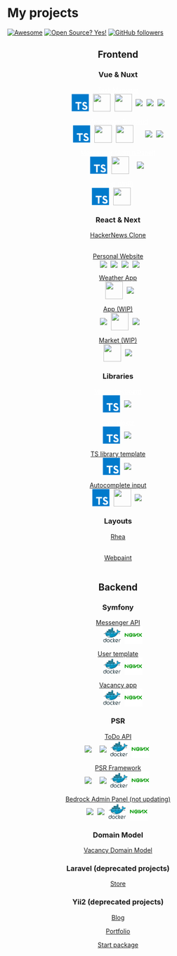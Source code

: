 <h1>My projects</h1>

[![Awesome](https://awesome.re/badge.svg)](https://awesome.re)
[![Open Source? Yes!](https://badgen.net/badge/Open%20Source%20%3F/Yes%21/blue?icon=github)](https://github.com/Naereen/badges/)
[![GitHub followers](https://img.shields.io/github/followers/Arslanoov.svg?style=social&label=Follow&maxAge=2592000)](https://github.com/Arslanoov?tab=followers)

<h2 align="center">Frontend</h2>

<h3 align="center"><b>Vue & Nuxt</b></h3>
<p align="center">
    <a style="color: white" href="https://github.com/Arslanoov/vue-task-manager">Task Manager</a> <br> 
    <img align="center" style="margin-right: 5px" src="https://raw.githubusercontent.com/devicons/devicon/master/icons/typescript/typescript-original.svg" alt="" width="40" height="40"/>
    <img align="center" style="margin-right: 5px" src="https://upload.wikimedia.org/wikipedia/commons/9/95/Vue.js_Logo_2.svg" alt="" width="40" height="40"/>
    <img align="center" style="margin-right: 5px" src="https://cdn.worldvectorlogo.com/logos/vuetify.svg" alt="" width="40" height="40"/>
    <img align="center" style="margin-right: 5px" width="40" src="https://upload.wikimedia.org/wikipedia/commons/thumb/9/96/Sass_Logo_Color.svg/1280px-Sass_Logo_Color.svg.png" />
    <img align="center" style="margin-right: 5px" width="40" src="https://seeklogo.com/images/J/jest-logo-F9901EBBF7-seeklogo.com.png" />
    <img align="center" width="40" src="https://avatars.githubusercontent.com/u/8908513?s=280&v=4" />
</p>
<p align="center">
    <a style="color: white" href="https://github.com/Arslanoov/messenger-pwa">Messenger Frontend</a> <br>
    <img align="center" style="margin-right: 5px" src="https://raw.githubusercontent.com/devicons/devicon/master/icons/typescript/typescript-original.svg" alt="" width="40" height="40"/>
    <img align="center" style="margin-right: 5px" src="https://upload.wikimedia.org/wikipedia/commons/9/95/Vue.js_Logo_2.svg" alt="" width="40" height="40"/>
    <img align="center" style="margin-right: 5px" src="https://avatars.githubusercontent.com/u/77578415?v=4" alt="" width="40" height="40"/>
    <img align="center" style="margin-right: 5px" src="https://upload.wikimedia.org/wikipedia/commons/thumb/d/d8/Stylus-logo.svg/1200px-Stylus-logo.svg.png" alt="" width="40" />
    <img align="center" style="margin-right: 5px" src="https://user-images.githubusercontent.com/3104648/28351989-7f68389e-6c4b-11e7-9bf2-e9fcd4977e7a.png" alt="" width="40" />
    <img align="center" style="margin-right: 5px" width="40" src="https://seeklogo.com/images/J/jest-logo-F9901EBBF7-seeklogo.com.png" />
    <img align="center" width="40" src="https://avatars.githubusercontent.com/u/8908513?s=280&v=4" />
</p>
<p align="center">
    <a style="color: white" href="https://github.com/Arslanoov/messenger-admin">Messenger (Admin Panel)</a> <br>
    <img align="center" style="margin-right: 5px" src="https://raw.githubusercontent.com/devicons/devicon/master/icons/typescript/typescript-original.svg" alt="" width="40" height="40"/>
    <img align="center" style="margin-right: 5px" src="https://upload.wikimedia.org/wikipedia/commons/9/95/Vue.js_Logo_2.svg" alt="" width="40" height="40"/>
    <img align="center" style="margin-right: 5px" src="https://buefy.org/static/img/buefy.1d65c18.png" alt="" width="40" />
    <img align="center" style="margin-right: 5px" width="40" src="https://upload.wikimedia.org/wikipedia/commons/thumb/9/96/Sass_Logo_Color.svg/1280px-Sass_Logo_Color.svg.png" />
</p>
<p align="center">
    <a style="color: white" href="https://github.com/Arslanoov/nuxt-blog">Blog (WIP)</a> <br>
    <img align="center" style="margin-right: 5px" src="https://raw.githubusercontent.com/devicons/devicon/master/icons/typescript/typescript-original.svg" alt="" width="40" height="40"/>
    <img align="center" style="margin-right: 5px" src="https://upload.wikimedia.org/wikipedia/commons/9/95/Vue.js_Logo_2.svg" alt="" width="40" height="40"/>
    <img align="center" style="margin-right: 5px" src="https://nuts-agency.ru/upload/iblock/c98/c9879095ed083e4a3076480c3573b87f.png" alt="" width="75" />
    <img align="center" style="margin-right: 5px" src="https://upload.wikimedia.org/wikipedia/commons/thumb/8/81/LESS_Logo.svg/1280px-LESS_Logo.svg.png" alt="" height="40"/>
    <img align="center" style="margin-right: 5px" src="https://user-images.githubusercontent.com/3104648/28351989-7f68389e-6c4b-11e7-9bf2-e9fcd4977e7a.png" alt="" width="40" />
</p>

<h3 align="center">React & Next</h3>
<p align="center">
    <a href="https://github.com/Arslanoov/hackernews-clone">HackerNews Clone</a> <br>
    <img height="40px" src="https://upload.wikimedia.org/wikipedia/commons/4/4c/Typescript_logo_2020.svg" alt=""/>
    <img height="40px" src="https://upload.wikimedia.org/wikipedia/commons/thumb/a/a7/React-icon.svg/1280px-React-icon.svg.png" alt="" />
    <img style="margin-right: 15px" height="40px" src="https://cdn.worldvectorlogo.com/logos/redux.svg" alt=""/>
    <img style="margin-right: 15px" height="40px" src="https://mobx.js.org/img/mobx.png" alt=""/>
    <img height="40px" src="https://user-images.githubusercontent.com/51407990/149630941-61334394-9db3-47dc-83f5-b6bdcabdde0d.png" alt="" />
</p>
<p align="center">
    <a href="https://github.com/Arslanoov/red">Personal Website</a> <br>
    <img align="center" height="40px" src="https://upload.wikimedia.org/wikipedia/commons/4/4c/Typescript_logo_2020.svg" alt=""/>    
    <img align="center" style="margin-right: 5px" src="https://upload.wikimedia.org/wikipedia/commons/thumb/a/a7/React-icon.svg/1280px-React-icon.svg.png" alt="" height="40"/>
    <img align="center" style="margin-right: 5px" height="40" src="https://upload.wikimedia.org/wikipedia/commons/thumb/8/8e/Nextjs-logo.svg/800px-Nextjs-logo.svg.png" />    
    <img align="center" style="margin-right: 5px" height="40" src="https://upload.wikimedia.org/wikipedia/commons/thumb/d/d9/Node.js_logo.svg/1200px-Node.js_logo.svg.png" />    
    <img align="center" style="margin-right: 5px" height="15" src="https://mikro-orm.io/img/logo.svg" />    
    <img align="center" style="margin-right: 5px" width="40" src="https://upload.wikimedia.org/wikipedia/commons/thumb/9/96/Sass_Logo_Color.svg/1280px-Sass_Logo_Color.svg.png" />
</p>
<p align="center">
    <a href="https://github.com/Arslanoov/react-weather">Weather App</a> <br>
    <img align="center" height="40px" src="https://upload.wikimedia.org/wikipedia/commons/4/4c/Typescript_logo_2020.svg" alt=""/>    
    <img align="center" style="margin-right: 5px" src="https://upload.wikimedia.org/wikipedia/commons/thumb/a/a7/React-icon.svg/1280px-React-icon.svg.png" alt="" height="40"/>
    <img align="center" style="margin-right: 5px" src="https://cdn.worldvectorlogo.com/logos/redux.svg" alt="" width="40" height="40"/>
    <img align="center" style="margin-right: 5px" width="40" src="https://upload.wikimedia.org/wikipedia/commons/thumb/9/96/Sass_Logo_Color.svg/1280px-Sass_Logo_Color.svg.png" />
</p>
<p align="center">
<a href="https://github.com/Arslanoov/next-app">App (WIP)</a> <br>
    <img align="center" height="40px" src="https://upload.wikimedia.org/wikipedia/commons/4/4c/Typescript_logo_2020.svg" alt=""/>    
    <img align="center" style="margin-right: 5px" src="https://upload.wikimedia.org/wikipedia/commons/thumb/a/a7/React-icon.svg/1280px-React-icon.svg.png" alt="" height="40"/>
    <img align="center" style="margin-right: 5px" height="40" src="https://upload.wikimedia.org/wikipedia/commons/thumb/8/8e/Nextjs-logo.svg/800px-Nextjs-logo.svg.png" />
    <img align="center" style="margin-right: 5px" src="https://cdn.worldvectorlogo.com/logos/redux.svg" alt="" width="40" height="40"/>
    <img align="center" style="margin-right: 5px" width="40" src="https://upload.wikimedia.org/wikipedia/commons/thumb/9/96/Sass_Logo_Color.svg/1280px-Sass_Logo_Color.svg.png" />
</p>
<p align="center">
<a href="https://github.com/Arslanoov/react-market">Market (WIP)</a> <br>
<img align="center" height="40px" src="https://upload.wikimedia.org/wikipedia/commons/4/4c/Typescript_logo_2020.svg" alt=""/>
    <img align="center" style="margin-right: 5px" src="https://upload.wikimedia.org/wikipedia/commons/thumb/a/a7/React-icon.svg/1280px-React-icon.svg.png" alt="" height="40"/>
    <img align="center" style="margin-right: 5px" src="https://cdn.worldvectorlogo.com/logos/mobx.svg" alt="" width="40" height="40"/>
    <img align="center" style="margin-right: 5px" width="40" src="https://upload.wikimedia.org/wikipedia/commons/thumb/9/96/Sass_Logo_Color.svg/1280px-Sass_Logo_Color.svg.png" />
    <img align="center" style="margin-right: 5px" src="https://user-images.githubusercontent.com/3104648/28351989-7f68389e-6c4b-11e7-9bf2-e9fcd4977e7a.png" alt="" width="40" />
</p>

<h3 align="center"><b>Libraries</b></h3>
<p align="center">
    <a style="color: white" href="https://github.com/Arslanoov/virtual-keyboard">Virtual keyboard</a> <br>
    <img align="center" style="margin-right: 5px" src="https://raw.githubusercontent.com/devicons/devicon/master/icons/typescript/typescript-original.svg" alt="" width="40" height="40"/>
    <img align="center" style="margin-right: 5px" width="40" src="https://upload.wikimedia.org/wikipedia/commons/thumb/9/96/Sass_Logo_Color.svg/1280px-Sass_Logo_Color.svg.png" />
</p>
<p align="center">
    <a style="color: white" href="https://github.com/Arslanoov/date-picker">Date picker</a> <br>
    <img align="center" style="margin-right: 5px" src="https://raw.githubusercontent.com/devicons/devicon/master/icons/typescript/typescript-original.svg" alt="" width="40" height="40"/>
    <img align="center" style="margin-right: 5px" width="40" src="https://upload.wikimedia.org/wikipedia/commons/thumb/9/96/Sass_Logo_Color.svg/1280px-Sass_Logo_Color.svg.png" />
</p>
<p align="center">
    <a href="https://github.com/Arslanoov/ts-library-template">TS library template</a> <br>
    <img align="center" style="margin-right: 5px" src="https://raw.githubusercontent.com/devicons/devicon/master/icons/typescript/typescript-original.svg" alt="" width="40" height="40"/>
    <img align="center" style="margin-right: 5px" width="40" src="https://upload.wikimedia.org/wikipedia/commons/thumb/9/96/Sass_Logo_Color.svg/1280px-Sass_Logo_Color.svg.png" />
</p>
<p align="center">
    <a href="https://github.com/Arslanoov/vue-autocomplete">Autocomplete input</a> <br>
    <img align="center" style="margin-right: 5px" src="https://raw.githubusercontent.com/devicons/devicon/master/icons/typescript/typescript-original.svg" alt="" width="40" height="40"/>
    <img align="center" style="margin-right: 5px" src="https://upload.wikimedia.org/wikipedia/commons/9/95/Vue.js_Logo_2.svg" alt="" width="40" height="40"/>
    <img align="center" style="margin-right: 5px" width="40" src="https://upload.wikimedia.org/wikipedia/commons/thumb/9/96/Sass_Logo_Color.svg/1280px-Sass_Logo_Color.svg.png" />
</p>

<h3 align="center">Layouts</h3>
<p align="center">
<a href="https://github.com/Arslanoov/rhea-layout">Rhea</a> <br>
    <img align="center" style="margin-right: 5px" src="https://upload.wikimedia.org/wikipedia/commons/thumb/1/10/CSS3_and_HTML5_logos_and_wordmarks.svg/791px-CSS3_and_HTML5_logos_and_wordmarks.svg.png" alt="" height="40"/>
</p>
<p align="center">
<a href="https://github.com/Arslanoov/webpaint-layout">Webpaint</a> <br>
    <img align="center" style="margin-right: 5px" src="https://upload.wikimedia.org/wikipedia/commons/thumb/1/10/CSS3_and_HTML5_logos_and_wordmarks.svg/791px-CSS3_and_HTML5_logos_and_wordmarks.svg.png" alt="" height="40"/>
</p>

<h2 align="center">Backend</h3>
<h3 align="center"><b>Symfony</b></h3>
<p align="center">
<a href="https://github.com/Arslanoov/messenger-api">Messenger API</a> <br>
    <img align="center" style="margin-right: 5px" src="https://upload.wikimedia.org/wikipedia/commons/thumb/2/27/PHP-logo.svg/2560px-PHP-logo.svg.png" alt="" height="40"/>
    <img align="center" style="margin-right: 5px" src="https://cdn.worldvectorlogo.com/logos/doctrine.svg" alt="" height="40"/>    
    <img align="center" style="margin-right: 5px" src="https://cdn.worldvectorlogo.com/logos/symfony.svg" alt="" height="40"/>
    <img align="center" style="margin-right: 5px" src="https://raw.githubusercontent.com/devicons/devicon/master/icons/docker/docker-original-wordmark.svg" alt="" height="40"/>
    <img align="center" style="margin-right: 5px" src="https://raw.githubusercontent.com/devicons/devicon/master/icons/nginx/nginx-original.svg" alt="" height="40"/>
</p>
<p align="center">
<a href="https://github.com/Arslanoov/symfony-user-template">User template</a> <br>
    <img align="center" style="margin-right: 5px" height="40" src="https://upload.wikimedia.org/wikipedia/commons/thumb/2/27/PHP-logo.svg/2560px-PHP-logo.svg.png" alt="" />
    <img align="center" style="margin-right: 5px" height="40" src="https://cdn.worldvectorlogo.com/logos/doctrine.svg" alt="" />    
    <img align="center" style="margin-right: 5px" height="40" src="https://cdn.worldvectorlogo.com/logos/symfony.svg" alt="" />
    <img align="center" style="margin-right: 5px" height="40" src="https://raw.githubusercontent.com/devicons/devicon/master/icons/docker/docker-original-wordmark.svg" alt="" />
    <img align="center" style="margin-right: 5px" height="40" src="https://raw.githubusercontent.com/devicons/devicon/master/icons/nginx/nginx-original.svg" alt="" />
</p>
<p align="center">
<a href="https://github.com/Arslanoov/vacancy-app">Vacancy app</a> <br>
    <img align="center" style="margin-right: 5px" height="40" src="https://upload.wikimedia.org/wikipedia/commons/thumb/2/27/PHP-logo.svg/2560px-PHP-logo.svg.png" alt="" />
    <img align="center" style="margin-right: 5px" height="40" src="https://cdn.worldvectorlogo.com/logos/doctrine.svg" alt="" />    
    <img align="center" style="margin-right: 5px" height="40" src="https://cdn.worldvectorlogo.com/logos/symfony.svg" alt="" />
    <img align="center" style="margin-right: 5px" height="40" src="https://raw.githubusercontent.com/devicons/devicon/master/icons/docker/docker-original-wordmark.svg" alt="" />
    <img align="center" style="margin-right: 5px" height="40" src="https://raw.githubusercontent.com/devicons/devicon/master/icons/nginx/nginx-original.svg" alt="" />
</p>
<h3 align="center"><b>PSR</b></h3>
<p align="center">
<a href="https://github.com/Arslanoov/todo-api">ToDo API</a> <br>
    <img align="center" style="margin-right: 5px" height="40" src="https://www.php.net/images/logos/new-php-logo.svg" />
    <img align="center" style="margin-right: 5px" height="40" src="https://cdn.worldvectorlogo.com/logos/doctrine.svg" alt="" />    
    <img align="center" style="margin-right: 5px" height="40" src="https://avatars.githubusercontent.com/u/468401?s=280&v=4" />
    <img align="center" style="margin-right: 5px" height="40" src="https://raw.githubusercontent.com/devicons/devicon/master/icons/docker/docker-original-wordmark.svg" />
    <img align="center" style="margin-right: 5px" height="40" src="https://raw.githubusercontent.com/devicons/devicon/master/icons/nginx/nginx-original.svg" />
</p>
<p align="center">
<a href="https://github.com/Arslanoov/psr-framework">PSR Framework</a> <br>
    <img align="center" style="margin-right: 5px" height="40" src="https://www.php.net/images/logos/new-php-logo.svg" />
    <img align="center" style="margin-right: 5px" height="40" src="https://cdn.worldvectorlogo.com/logos/doctrine.svg" alt="" />    
    <img align="center" style="margin-right: 5px" height="40" src="https://avatars.githubusercontent.com/u/468401?s=280&v=4" />
    <img align="center" style="margin-right: 5px" height="40" src="https://raw.githubusercontent.com/devicons/devicon/master/icons/docker/docker-original-wordmark.svg" />
    <img align="center" style="margin-right: 5px" height="40" src="https://raw.githubusercontent.com/devicons/devicon/master/icons/nginx/nginx-original.svg" />
</p>
<p align="center">
    <a href="https://github.com/Arslanoov/bedrock-admin-panel">Bedrock Admin Panel (not updating)</a> <br>
    <img align="center" style="margin-right: 5px" height="40" src="https://www.php.net/images/logos/new-php-logo.svg" />
    <img align="center" style="margin-right: 5px" height="40" src="https://avatars.githubusercontent.com/u/468401?s=280&v=4" />
    <img align="center" style="margin-right: 5px" height="40" src="https://raw.githubusercontent.com/devicons/devicon/master/icons/docker/docker-original-wordmark.svg" />
    <img align="center" style="margin-right: 5px" height="40" src="https://raw.githubusercontent.com/devicons/devicon/master/icons/nginx/nginx-original.svg" />
</p>

<h3 align="center"><b>Domain Model</b></h3>
<p align="center">
    <a href="https://github.com/Arslanoov/vacancy-model">Vacancy Domain Model</a>
</p>

<h3 align="center"><b>Laravel (deprecated projects)</b></h3>
<p align="center"><a href="https://github.com/Arslanoov/laravel-store">Store</a></p>

<h3 align="center"><b>Yii2 (deprecated projects)</b></h3>
<p align="center"><a href="https://github.com/Arslanoov/yii2-blog">Blog</a></p>
<p align="center"><a href="https://github.com/Arslanoov/yii2-portfolio">Portfolio</a></p>
<p align="center"><a href="https://github.com/Arslanoov/yii2-start-package">Start package</a></p>
